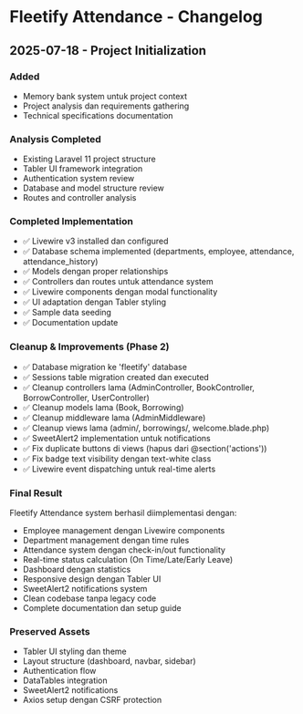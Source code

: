 # Fleetify Attendance - Changelog

## 2025-07-18 - Project Initialization

### Added

-   Memory bank system untuk project context
-   Project analysis dan requirements gathering
-   Technical specifications documentation

### Analysis Completed

-   Existing Laravel 11 project structure
-   Tabler UI framework integration
-   Authentication system review
-   Database and model structure review
-   Routes and controller analysis

### Completed Implementation

-   ✅ Livewire v3 installed dan configured
-   ✅ Database schema implemented (departments, employee, attendance, attendance_history)
-   ✅ Models dengan proper relationships
-   ✅ Controllers dan routes untuk attendance system
-   ✅ Livewire components dengan modal functionality
-   ✅ UI adaptation dengan Tabler styling
-   ✅ Sample data seeding
-   ✅ Documentation update

### Cleanup & Improvements (Phase 2)

-   ✅ Database migration ke 'fleetify' database
-   ✅ Sessions table migration created dan executed
-   ✅ Cleanup controllers lama (AdminController, BookController, BorrowController, UserController)
-   ✅ Cleanup models lama (Book, Borrowing)
-   ✅ Cleanup middleware lama (AdminMiddleware)
-   ✅ Cleanup views lama (admin/, borrowings/, welcome.blade.php)
-   ✅ SweetAlert2 implementation untuk notifications
-   ✅ Fix duplicate buttons di views (hapus dari @section('actions'))
-   ✅ Fix badge text visibility dengan text-white class
-   ✅ Livewire event dispatching untuk real-time alerts

### Final Result

Fleetify Attendance system berhasil diimplementasi dengan:

-   Employee management dengan Livewire components
-   Department management dengan time rules
-   Attendance system dengan check-in/out functionality
-   Real-time status calculation (On Time/Late/Early Leave)
-   Dashboard dengan statistics
-   Responsive design dengan Tabler UI
-   SweetAlert2 notifications system
-   Clean codebase tanpa legacy code
-   Complete documentation dan setup guide

### Preserved Assets

-   Tabler UI styling dan theme
-   Layout structure (dashboard, navbar, sidebar)
-   Authentication flow
-   DataTables integration
-   SweetAlert2 notifications
-   Axios setup dengan CSRF protection
